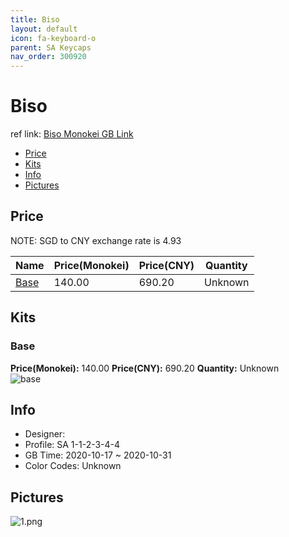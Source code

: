 ```yaml
---
title: Biso 
layout: default
icon: fa-keyboard-o
parent: SA Keycaps
nav_order: 300920
---
```


# Biso 

ref link: [Biso Monokei GB Link](https://monokei.co/products/sa-biso)  
* [Price](#price)  
* [Kits](#kits)  
* [Info](#info)  
* [Pictures](#pictures)  


## Price  

NOTE: SGD to CNY exchange rate is 4.93

| Name          | Price(Monokei)    |  Price(CNY) | Quantity |
| ------------- | ------------ |  ---------- | -------- |
|[Base](#base)|140.00|690.20|Unknown|


## Kits  
### Base  
**Price(Monokei):** 140.00    **Price(CNY):** 690.20    **Quantity:** Unknown  
<img src="{{ 'assets/images/sa-keycaps/biso/kits_pics/base.png' | relative_url }}" alt="base" class="image featured">


## Info  
* Designer:   
* Profile: SA 1-1-2-3-4-4  
* GB Time: 2020-10-17 ~ 2020-10-31  
* Color Codes: Unknown  

## Pictures  
<img src="{{ 'assets/images/sa-keycaps/biso/rendering_pics/1.png' | relative_url }}" alt="1.png" class="image featured">
